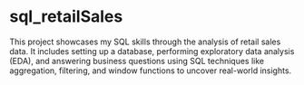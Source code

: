# sql_retailSales
This project showcases my SQL skills through the analysis of retail sales data. It includes setting up a database, performing exploratory data analysis (EDA), and answering business questions using SQL techniques like aggregation, filtering, and window functions to uncover real-world insights.
